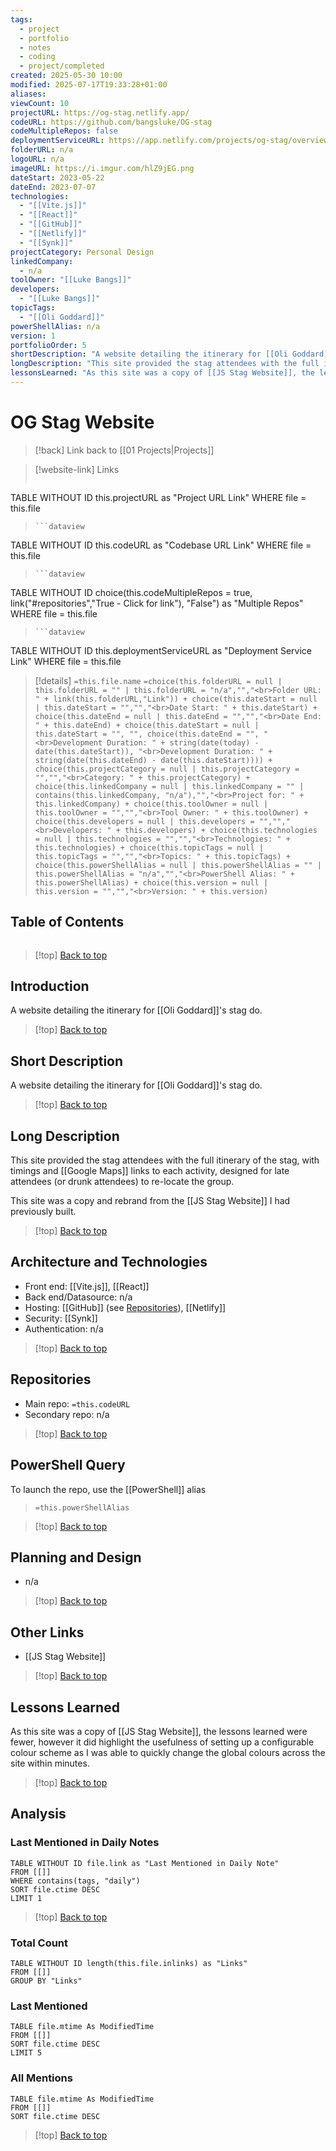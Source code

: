 ```yaml
---
tags:
  - project
  - portfolio
  - notes
  - coding
  - project/completed
created: 2025-05-30 10:00
modified: 2025-07-17T19:33:28+01:00
aliases: 
viewCount: 10
projectURL: https://og-stag.netlify.app/
codeURL: https://github.com/bangsluke/OG-stag
codeMultipleRepos: false
deploymentServiceURL: https://app.netlify.com/projects/og-stag/overview
folderURL: n/a
logoURL: n/a
imageURL: https://i.imgur.com/hlZ9jEG.png
dateStart: 2023-05-22
dateEnd: 2023-07-07
technologies:
  - "[[Vite.js]]"
  - "[[React]]"
  - "[[GitHub]]"
  - "[[Netlify]]"
  - "[[Synk]]"
projectCategory: Personal Design
linkedCompany:
  - n/a
toolOwner: "[[Luke Bangs]]"
developers:
  - "[[Luke Bangs]]"
topicTags:
  - "[[Oli Goddard]]"
powerShellAlias: n/a
version: 1
portfolioOrder: 5
shortDescription: "A website detailing the itinerary for [[Oli Goddard]]'s stag do."
longDescription: "This site provided the stag attendees with the full itinerary of the stag, with timings and [[Google Maps]] links to each activity, designed for late attendees (or drunk attendees) to re-locate the group.\nThis site was a copy and rebrand from the [[JS Stag Website]] I had previously built."
lessonsLearned: "As this site was a copy of [[JS Stag Website]], the lessons learned were fewer, however it did highlight the usefulness of setting up a configurable colour scheme as I was able to quickly change the global colours across the site within minutes."
---
```

# OG Stag Website

> [!back] Link back to [[01 Projects|Projects]]

>[!website-link] Links
> ```dataview
TABLE WITHOUT ID this.projectURL as "Project URL Link"
WHERE file = this.file
>```
>```dataview
TABLE WITHOUT ID this.codeURL as "Codebase URL Link"
WHERE file = this.file
>```
>```dataview
TABLE WITHOUT ID choice(this.codeMultipleRepos = true, link("#repositories","True - Click for link"), "False") as "Multiple Repos"
WHERE file = this.file
>```
>```dataview
TABLE WITHOUT ID this.deploymentServiceURL as "Deployment Service Link"
WHERE file = this.file

>[!details]  `=this.file.name`
>`=choice(this.folderURL = null | this.folderURL = "" | this.folderURL = "n/a","","<br>Folder URL: " + link(this.folderURL,"Link")) + choice(this.dateStart = null | this.dateStart = "","","<br>Date Start: " + this.dateStart) + choice(this.dateEnd = null | this.dateEnd = "","","<br>Date End: " + this.dateEnd) + choice(this.dateStart = null | this.dateStart = "", "", choice(this.dateEnd = "", "<br>Development Duration: " + string(date(today) - date(this.dateStart)), "<br>Development Duration: " + string(date(this.dateEnd) - date(this.dateStart)))) + choice(this.projectCategory = null | this.projectCategory = "","","<br>Category: " + this.projectCategory) + choice(this.linkedCompany = null | this.linkedCompany = "" | contains(this.linkedCompany, "n/a"),"","<br>Project for: " + this.linkedCompany) + choice(this.toolOwner = null | this.toolOwner = "","","<br>Tool Owner: " + this.toolOwner) + choice(this.developers = null | this.developers = "","","<br>Developers: " + this.developers) + choice(this.technologies = null | this.technologies = "","","<br>Technologies: " + this.technologies) + choice(this.topicTags = null | this.topicTags = "","","<br>Topics: " + this.topicTags) + choice(this.powerShellAlias = null | this.powerShellAlias = "" | this.powerShellAlias = "n/a","","<br>PowerShell Alias: " + this.powerShellAlias) + choice(this.version = null | this.version = "","","<br>Version: " + this.version)`
## Table of Contents

```table-of-contents
```

>[!top] [Back to top](#Table%20of%20Contents)

## Introduction

A website detailing the itinerary for [[Oli Goddard]]'s stag do.

>[!top] [Back to top](#Table%20of%20Contents)

## Short Description

A website detailing the itinerary for [[Oli Goddard]]'s stag do.

>[!top] [Back to top](#Table%20of%20Contents)

## Long Description

This site provided the stag attendees with the full itinerary of the stag, with timings and [[Google Maps]] links to each activity, designed for late attendees (or drunk attendees) to re-locate the group.

This site was a copy and rebrand from the [[JS Stag Website]] I had previously built.

>[!top] [Back to top](#Table%20of%20Contents)

## Architecture and Technologies

- Front end: [[Vite.js]], [[React]]
- Back end/Datasource: n/a
- Hosting: [[GitHub]] (see [Repositories](#repositories)), [[Netlify]]
- Security: [[Synk]]
- Authentication: n/a

>[!top] [Back to top](#Table%20of%20Contents)

## Repositories

- Main repo: `=this.codeURL`
- Secondary repo: n/a

>[!top] [Back to top](#Table%20of%20Contents)

## PowerShell Query

To launch the repo, use the [[PowerShell]] alias 

> `=this.powerShellAlias`

>[!top] [Back to top](#Table%20of%20Contents)

## Planning and Design

- n/a

>[!top] [Back to top](#Table%20of%20Contents)

## Other Links

- [[JS Stag Website]]

>[!top] [Back to top](#Table%20of%20Contents)

## Lessons Learned

As this site was a copy of [[JS Stag Website]], the lessons learned were fewer, however it did highlight the usefulness of setting up a configurable colour scheme as I was able to quickly change the global colours across the site within minutes.

>[!top] [Back to top](#Table%20of%20Contents)

## Analysis

### Last Mentioned in Daily Notes

```dataview
TABLE WITHOUT ID file.link as "Last Mentioned in Daily Note"
FROM [[]]
WHERE contains(tags, "daily")
SORT file.ctime DESC
LIMIT 1
```

>[!top] [Back to top](#Table%20of%20Contents)

### Total Count

```dataview
TABLE WITHOUT ID length(this.file.inlinks) as "Links"
FROM [[]]
GROUP BY "Links"
```

### Last Mentioned

```dataview
TABLE file.mtime As ModifiedTime
FROM [[]]
SORT file.ctime DESC
LIMIT 5
```

### All Mentions

```dataview
TABLE file.mtime As ModifiedTime
FROM [[]]
SORT file.ctime DESC
```

>[!top] [Back to top](#Table%20of%20Contents)
